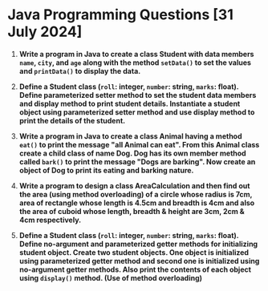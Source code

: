# Java Programming Questions [31 July 2024]

1. **Write a program in Java to create a class Student with data members `name`, `city`, and `age` along with the
   method `setData()` to set the values and `printData()` to display the data.**

2. **Define a Student class (`roll`: integer, `number`: string, `marks`: float). Define parameterized setter method to
   set the student data members and display method to print student details. Instantiate a student object using
   parameterized setter method and use display method to print the details of the student.**

3. **Write a program in Java to create a class Animal having a method `eat()` to print the message "all Animal can eat".
   From this Animal class create a child class of name Dog. Dog has its own member method called `bark()` to print the
   message "Dogs are barking". Now create an object of Dog to print its eating and barking nature.**

4. **Write a program to design a class AreaCalculation and then find out the area (using method overloading) of a circle
   whose radius is 7cm, area of rectangle whose length is 4.5cm and breadth is 4cm and also the area of cuboid whose
   length, breadth & height are 3cm, 2cm & 4cm respectively.**

5. **Define a Student class (`roll`: integer, `number`: string, `marks`: float). Define no-argument and parameterized
   getter methods for initializing student object. Create two student objects. One object is initialized using
   parameterized getter method and second one is initialized using no-argument getter methods. Also print the contents
   of each object using `display()` method. (Use of method overloading)**
